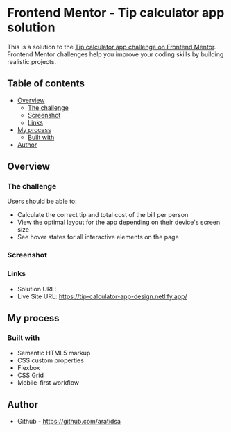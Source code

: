 # Frontend Mentor - Tip calculator app solution

This is a solution to the [Tip calculator app challenge on Frontend Mentor]( https://www.frontendmentor.io/challenges/tip-calculator-app-ugJNGbJUX). Frontend Mentor challenges help you improve your coding skills by building realistic projects.

## Table of contents

- [Overview](#overview)
  - [The challenge](#the-challenge)
  - [Screenshot](#screenshot)
  - [Links](#links)
- [My process](#my-process)
  - [Built with](#built-with)
- [Author](#author)

## Overview

### The challenge

Users should be able to:
-	Calculate the correct tip and total cost of the bill per person
-	View the optimal layout for the app depending on their device's screen size
-	See hover states for all interactive elements on the page
### Screenshot

### Links

- Solution URL: 
- Live Site URL: https://tip-calculator-app-design.netlify.app/

## My process

### Built with

- Semantic HTML5 markup
- CSS custom properties
- Flexbox
- CSS Grid
- Mobile-first workflow
  
## Author
  - Github - https://github.com/aratidsa

